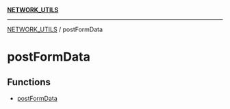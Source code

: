 [**NETWORK_UTILS**](../README.md)

***

[NETWORK_UTILS](../README.md) / postFormData

# postFormData

## Functions

- [postFormData](functions/postFormData.md)
